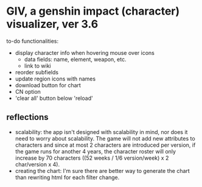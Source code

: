 # GIV, a genshin impact (character) visualizer, ver 3.6

to-do functionalities: 
- display character info when hovering mouse over icons
  - data fields: name, element, weapon, etc. 
  - link to wiki
- reorder subfields
- update region icons with names
- download button for chart
- CN option
- 'clear all' button below 'reload'

##  reflections
- scalability: the app isn't designed with scalability in mind, nor does it need to worry about scalability. The game will not add new attributes to characters and since at most 2 characters are introduced per version, if the game runs for another 4 years, the character roster will only increase by 70 characters ((52 weeks / 1/6 version/week) x 2 char/version x 4).
- creating the chart: I'm sure there are better way to generate the chart than rewriting html for each filter change. 

